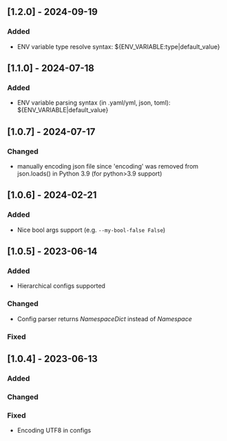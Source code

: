 ## [1.2.0] - 2024-09-19

### Added

- ENV variable type resolve syntax: ${ENV_VARIABLE:type|default_value} 


## [1.1.0] - 2024-07-18

### Added

- ENV variable parsing syntax (in .yaml/yml, json, toml): ${ENV_VARIABLE|default_value}


## [1.0.7] - 2024-07-17

### Changed

- manually encoding json file since 'encoding' was removed from json.loads() in Python 3.9 (for python>3.9 support)


## [1.0.6] - 2024-02-21

### Added

- Nice bool args support (e.g. `--my-bool-false False`) 


## [1.0.5] - 2023-06-14

 
### Added

- Hierarchical configs supported
 
### Changed

- Config parser returns _NamespaceDict_ instead of _Namespace_
 
### Fixed


## [1.0.4] - 2023-06-13
 
### Added

### Changed

### Fixed

- Encoding UTF8 in configs 